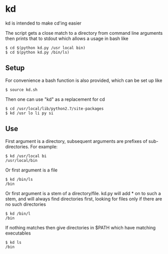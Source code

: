 kd
==

kd is intended to make cd'ing easier

The script gets a close match to a directory from command line arguments then prints that to stdout which allows a usage in bash like

    $ cd $(python kd.py /usr local bin)
    $ cd $(python kd.py /bin/ls)

Setup
-----

For convenience a bash function is also provided, which can be set up like

    $ source kd.sh

Then one can use "kd" as a replacement for cd

    $ cd /usr/local/lib/python2.7/site-packages
    $ kd /usr lo li py si

Use
---

First argument is a directory, subsequent arguments are prefixes of sub-directories. For example:

    $ kd /usr/local bi
    /usr/local/bin

Or first argument is a file

    $ kd /bin/ls
    /bin

Or first argument is a stem of a directory/file. kd.py will add * on to such a stem, and will always find directories first, looking for files only if there are no such directories

    $ kd /bin/l
    /bin

If nothing matches then give directories in $PATH which have matching executables

    $ kd ls
    /bin
